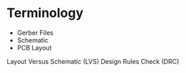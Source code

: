 # Terminology
- Gerber Files
- Schematic
- PCB Layout

Layout Versus Schematic (LVS)
Design Rules Check (DRC)